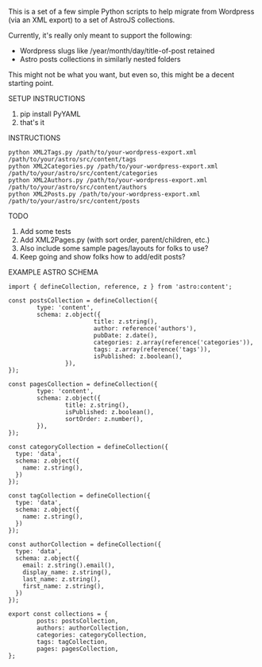 This is a set of a few simple Python scripts to help
migrate from Wordpress (via an XML export) to a set of
AstroJS collections.

Currently, it's really only meant to support the following:

* Wordpress slugs like /year/month/day/title-of-post retained
* Astro posts collections in similarly nested folders

This might not be what you want, but even so, this might be a
decent starting point.

SETUP INSTRUCTIONS

1. pip install PyYAML
2. that's it

INSTRUCTIONS

```
python XML2Tags.py /path/to/your-wordpress-export.xml /path/to/your/astro/src/content/tags
python XML2Categories.py /path/to/your-wordpress-export.xml /path/to/your/astro/src/content/categories
python XML2Authors.py /path/to/your-wordpress-export.xml /path/to/your/astro/src/content/authors
python XML2Posts.py /path/to/your-wordpress-export.xml /path/to/your/astro/src/content/posts
```

TODO

1. Add some tests
2. Add XML2Pages.py (with sort order, parent/children, etc.)
3. Also include some sample pages/layouts for folks to use?
4. Keep going and show folks how to add/edit posts?

EXAMPLE ASTRO SCHEMA

```
import { defineCollection, reference, z } from 'astro:content';

const postsCollection = defineCollection({
        type: 'content',
        schema: z.object({
                        title: z.string(),
                        author: reference('authors'),
                        pubDate: z.date(),
                        categories: z.array(reference('categories')),
                        tags: z.array(reference('tags')),
                        isPublished: z.boolean(),
                }),
});

const pagesCollection = defineCollection({
        type: 'content',
        schema: z.object({
                title: z.string(),
                isPublished: z.boolean(),
                sortOrder: z.number(),
        }),
});

const categoryCollection = defineCollection({
  type: 'data',
  schema: z.object({
    name: z.string(),
  })
});

const tagCollection = defineCollection({
  type: 'data',
  schema: z.object({
    name: z.string(),
  })
});

const authorCollection = defineCollection({
  type: 'data',
  schema: z.object({
    email: z.string().email(),
    display_name: z.string(),
    last_name: z.string(),
    first_name: z.string(),
  })
});

export const collections = {
        posts: postsCollection,
        authors: authorCollection,
        categories: categoryCollection,
        tags: tagCollection,
        pages: pagesCollection,
};
```

